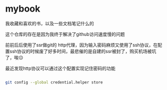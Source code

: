 # mybook

我收藏和喜欢的书，以及一些文档笔记什么的

这个仓库的存在是因为我终于解决了github访问速度慢的问题

前前后后使用了ssr做git的 http代理，因为输入密码麻烦又使用了ssh协议，在配置ssh协议的时候废了好多时间，最悲催的是自建的ssr被封了，购买机场被坑了，唉😔

最近发现http协议可以通过这个配置实现记住密码的功能

``` bash

git config --global credential.helper store

```
